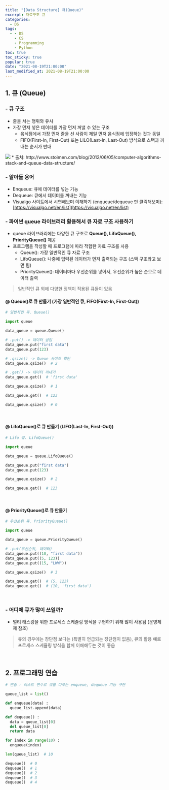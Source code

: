```yaml
---
title: "[Data Structure] 큐(Queue)"
excerpt: 자료구조 큐
categories:
  - DS
tags:
  - - DS
    - CS
    - Programming
    - Python
toc: true
toc_sticky: true
popular: true
date: "2021-08-19T21:00:00"
last_modified_at: 2021-08-19T21:00:00
---
```


## 1. 큐 (Queue)

### - 큐 구조

- 줄을 서는 행위와 유사
- 가장 먼저 넣은 데이터를 가장 먼저 꺼낼 수 있는 구조
  - 음식점에서 가장 먼저 줄을 선 사람이 제일 먼저 음식점에 입장하는 것과 동일
  - FIFO(First-In, First-Out) 또는 LILO(Last-In, Last-Out) 방식으로 스택과 꺼내는 순서가 반대

<img src="https://www.fun-coding.org/00_Images/queue.png" />
* 출처: http://www.stoimen.com/blog/2012/06/05/computer-algorithms-stack-and-queue-data-structure/

### - 알아둘 용어

- Enqueue: 큐에 데이터를 넣는 기능
- Dequeue: 큐에서 데이터를 꺼내는 기능
- Visualgo 사이트에서 시연해보며 이해하기 (enqueue/dequeue 만 클릭해보며): [https://visualgo.net/en/list](https://visualgo.net/en/list)

### - 파이썬 queue 라이브러리 활용해서 큐 자료 구조 사용하기

- queue 라이브러리에는 다양한 큐 구조로 **Queue(), LifoQueue(), PriorityQueue()** 제공
- 프로그램을 작성할 때 프로그램에 따라 적합한 자료 구조를 사용
  - Queue(): 가장 일반적인 큐 자료 구조
  - LifoQueue(): 나중에 입력된 데이터가 먼저 출력되는 구조 (스택 구조라고 보면 됨)
  - PriorityQueue(): 데이터마다 우선순위를 넣어서, 우선순위가 높은 순으로 데이터 출력

> 일반적인 큐 외에 다양한 정책이 적용된 큐들이 있음

#### @ Queue()로 큐 만들기 (가장 일반적인 큐, FIFO(First-In, First-Out))

```python
# 일반적인 큐. Queue()

import queue

data_queue = queue.Queue()

# .put() -> 데이터 삽입
data_queue.put("first data")
data_queue.put(123)

# .qsize() -> Queue 사이즈 확인
data_queue.qsize()  # 2

# .get() -> 데이터 꺼내기
data_queue.get()  # 'first data'

data_queue.qsize()  # 1

data_queue.get()  # 123

data_queue.qsize()  # 0
```

<br>

#### @ LifoQueue()로 큐 만들기 (LIFO(Last-In, First-Out))

```python
# Lifo 큐. LifoQueue()

import queue

data_queue = queue.LifoQueue()

data_queue.put("first data")
data_queue.put(123)

data_queue.qsize()  # 2

data_queue.get()  # 123
```

<br>

#### @ PriorityQueue()로 큐 만들기

```python
# 우선순위 큐. PriorityQueue()

import queue

data_queue = queue.PriorityQueue()

# .put(우선순위, 데이터)
data_queue.put((10, "first data"))
data_queue.put((5, 123))
data_queue.put((15, "LWW"))

data_queue.qsize()  # 3

data_queue.get()  # (5, 123)
data_queue.get()  # (10, 'first data')
```

<br>

### - 어디에 큐가 많이 쓰일까?

- 멀티 태스킹을 위한 프로세스 스케쥴링 방식을 구현하기 위해 많이 사용됨 (운영체제 참조)

> 큐의 경우에는 장단점 보다는 (특별히 언급되는 장단점이 없음), 큐의 활용 예로 프로세스 스케쥴링 방식을 함께 이해해두는 것이 좋음

<br>

## 2. 프로그래밍 연습

```python
# 연습 : 리스트 변수로 큐를 다루는 enqueue, dequeue 기능 구현

queue_list = list()

def enqueue(data) :
  queue_list.append(data)

def dequeue() :
  data = queue_list[0]
  del queue_list[0]
  return data

for index in range(10) :
  enqueue(index)

len(queue_list)  # 10

dequeue()  # 0
dequeue()  # 1
dequeue()  # 2
dequeue()  # 3
dequeue()  # 4
```
